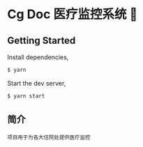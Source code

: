 # Cg Doc 医疗监控系统 🏥

## Getting Started

Install dependencies,

```bash
$ yarn
```

Start the dev server,

```bash
$ yarn start
```

## 简介
    项目用于为各大住院处提供医疗监控
